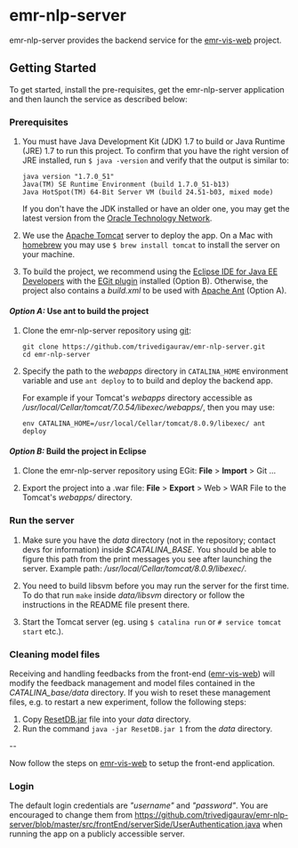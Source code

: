 # emr-nlp-server 

emr-nlp-server provides the backend service for the [emr-vis-web](https://github.com/trivedigaurav/emr-vis-web) project.

## Getting Started

To get started, install the pre-requisites, get the emr-nlp-server application and then launch the service as described below:

### Prerequisites

1. You must have Java Development Kit (JDK) 1.7 to build or Java Runtime (JRE) 1.7 to run this project. To confirm that you have the right version of JRE installed, run `$ java -version` and verify that the output is similar to:

    ```
    java version "1.7.0_51"
    Java(TM) SE Runtime Environment (build 1.7.0_51-b13)
    Java HotSpot(TM) 64-Bit Server VM (build 24.51-b03, mixed mode)
    ```
    
    If you don't have the JDK installed or have an older one, you may get the latest version from the [Oracle Technology Network](http://www.oracle.com/technetwork/java/index.html).

2. We use the [Apache Tomcat](http://tomcat.apache.org/) server to deploy the app. On a Mac with [homebrew][homebrew] you may use `$ brew install tomcat` to install the server on your machine.

3. To build the project, we recommend using the [Eclipse IDE for Java EE Developers](http://www.eclipse.org/downloads/) with the [EGit plugin](http://www.eclipse.org/egit/download/) installed (Option B). Otherwise, the project also contains a _build.xml_ to be used with [Apache Ant][ant] (Option A).


#### _Option A:_ Use ant to build the project

1. Clone the emr-nlp-server repository using [git][git]:

    ```
    git clone https://github.com/trivedigaurav/emr-nlp-server.git
    cd emr-nlp-server
    ```

2. Specify the path to the _webapps_ directory in `CATALINA_HOME` environment variable and use `ant deploy` to to build and deploy the backend app. 

    For example if your Tomcat's _webapps_ directory accessible as _/usr/local/Cellar/tomcat/7.0.54/libexec/webapps/_, then you may use:

    ```
    env CATALINA_HOME=/usr/local/Cellar/tomcat/8.0.9/libexec/ ant deploy
    ```


#### _Option B:_ Build the project in Eclipse

1. Clone the emr-nlp-server repository using EGit: **File** > **Import** > Git ... 

3. Export the project into a .war file: **File** > **Export** > Web > WAR File to the Tomcat's _webapps/_ directory.

### Run the server

1. Make sure you have the _data_ directory (not in the repository; contact devs for information) inside *$CATALINA_BASE*. You should be able to figure this path from the print messages you see after launching the server. Example path: _/usr/local/Cellar/tomcat/8.0.9/libexec/_.

2. You need to build libsvm before you may run the server for the first time. To do that run `make` inside _data/libsvm_ directory or follow the instructions in the README file present there.

3. Start the Tomcat server (eg. using `$ catalina run` or `# service tomcat start` etc.).

### Cleaning model files
Receiving and handling feedbacks from the front-end ([emr-vis-web](https://github.com/trivedigaurav/emr-vis-web)) will modify the feedback management and model files contained in the *CATALINA_base/data* directory. If you wish to reset these management files, e.g. to restart a new experiment, follow the following steps:

1. Copy [ResetDB.jar](ResetDB.jar) file into your _data_ directory. 
2. Run the command `java -jar ResetDB.jar 1` from the _data_ directory.

--

Now follow the steps on [emr-vis-web](https://github.com/trivedigaurav/emr-vis-web) to setup the front-end application.

### Login
The default login credentials are _"username"_ and _"password"_. You are encouraged to change them from https://github.com/trivedigaurav/emr-nlp-server/blob/master/src/frontEnd/serverSide/UserAuthentication.java when running the app on a publicly accessible server.

[homebrew]: http://brew.sh/
[git]: http://git-scm.com/
[ant]: http://ant.apache.org/
